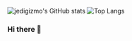 ![jedigizmo's GitHub stats](https://github-readme-stats.vercel.app/api?username=jedigizmo&show_icons=true&theme=radical) ![Top Langs](https://github-readme-stats.vercel.app/api/top-langs/?username=jedigizmo&show_icons=true&theme=radical)

### Hi there 👋

<!--
**jedigizmo/jedigizmo** is a ✨ _special_ ✨ repository because its `README.md` (this file) appears on your GitHub profile.

